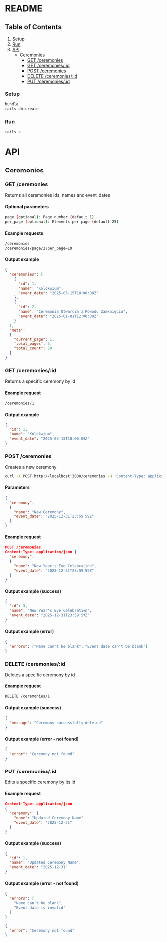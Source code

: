 # README

## Table of Contents
1.  [Setup](#setup)
2.  [Run](#run)
3.  [API](#api)
    *   [Ceremonies](#ceremonies)
        *   [GET /ceremonies](#get-ceremonies)
        *   [GET /ceremonies/:id](#get-ceremoniesid)
        *   [POST /ceremonies](#post-ceremonies)
        *   [DELETE /ceremonies/:id](#delete-ceremoniesid)
        *   [PUT /ceremonies/:id](#put-ceremoniesid)

### Setup

```bash
bundle
rails db:create
```

### Run

```bash
rails s
```

# API

## Ceremonies

### GET /ceremonies

Returns all ceremonies ids, names and event_dates

#### Optional parameters
```bash
page (optional): Page number (default 1)
per_page (optional): Elements per page (default 25)
```

#### Example requests

```bash
/ceremonies
/ceremonies/page/2?per_page=10
```

#### Output example

```json
{
  "ceremonies": [
    {
      "id": 1,
      "name": "Kolokwium",
      "event_date": "2025-03-15T18:00:00Z"
    },
    {
      "id": 2,
      "name": "Ceremonia Otwarcia z Powodu Zamknięcia",
      "event_date": "2025-01-01T12:00:00Z"
    }
  ],
  "meta": 
  {
    "current_page": 1,
    "total_pages": 5,
    "total_count": 50
  }
}
```

### GET /ceremonies/:id

Returns a specific ceremony by id

#### Example request

```bash
/ceremonies/1
```

#### Output example

```json
{
  "id": 1,
  "name": "Kolokwium",
  "event_date": "2025-03-15T18:00:00Z"
}
```

### POST /ceremonies

Creates a new ceremony

```bash
curl -X POST http://localhost:3000/ceremonies -H 'Content-Type: application/json' -d '{"ceremony": {"name": "Nowa Ceremonia", "event_date": "2025-03-15T18:00:00Z"}}'
```

#### Parameters

```json
{
  "ceremony":
  {
    "name": "New Ceremony",
    "event_date": "2025-12-31T23:59:59Z"
  }
}
```

#### Example request

```json
POST /ceremonies
Content-Type: application/json {
  "ceremony":
  {
    "name": "New Year's Eve Celebration",
    "event_date": "2025-12-31T23:59:59Z"
  }
}
```

#### Output example (success)

```json
{
  "id": 3,
  "name": "New Year's Eve Celebration",
  "event_date": "2025-12-31T23:59:59Z"
}
```

#### Output example (error)

```json
{
  "errors": ["Name can't be blank", "Event date can't be blank"]
}
```

### DELETE /ceremonies/:id

Deletes a specific ceremony by id

#### Example request

```bash
DELETE /ceremonies/1
```

#### Output example (success)

```json
{
  "message": "Ceremony successfully deleted"
}
```

#### Output example (error - not found)

```json
{
  "error": "Ceremony not found"
}
```

### PUT /ceremonies/:id

Edits a specific ceremony by its id

#### Example request

```json
Content-Type: application/json
{
  "ceremony": {
    "name": "Updated Ceremony Name",
    "event_date": "2025-12-31"
  }
}
```

#### Output example (success)

```json
{
  "id": 1,
  "name": "Updated Ceremony Name",
  "event_date": "2025-12-31"
}
```

#### Output example (error - not found)

```json
{
  "errors": [
    "Name can't be blank",
    "Event date is invalid"
  ]
}
```
```json
{
  "error": "Ceremony not found"
}
```

